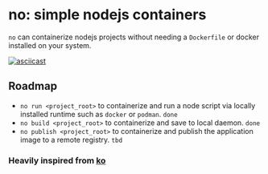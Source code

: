 # no: simple nodejs containers

`no` can containerize nodejs projects without needing a `Dockerfile` or docker installed on your system.

[![asciicast](https://asciinema.org/a/gMggXsWgL3Hg3ypvRWzyomH8e.svg)](https://asciinema.org/a/gMggXsWgL3Hg3ypvRWzyomH8e)

## Roadmap

- `no run <project_root>` to containerize and run a node script via locally installed runtime such as `docker` or `podman`. `done`
- `no build <project_root>` to containerize and save to local daemon. `done`
- `no publish <project_root>` to containerize and publish the application image to a remote registry. `tbd`

### Heavily inspired from [ko](https://github.com/google/ko)

